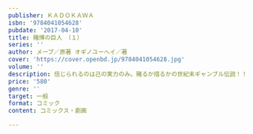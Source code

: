 ```yaml
---
publisher: ＫＡＤＯＫＡＷＡ
isbn: '9784041054628'
pubdate: '2017-04-10'
title: 賭博の巨人　（１）
series: ''
author: メーブ／原著 オギノユーヘイ／著
cover: 'https://cover.openbd.jp/9784041054628.jpg'
volume: ''
description: 信じられるのは己の実力のみ。賭るか措るかの世紀末ギャンブル伝説！！
price: '580'
genre: ''
target: 一般
format: コミック
content: コミックス・劇画

---
```

